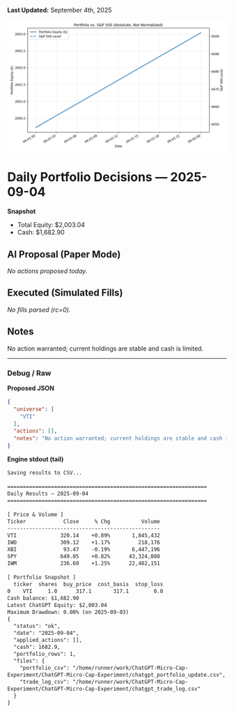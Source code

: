 **Last Updated:** September 4th, 2025

![Latest Performance Results](Results.png)

# Daily Portfolio Decisions — 2025-09-04

**Snapshot**
- Total Equity: $2,003.04
- Cash: $1,682.90

## AI Proposal (Paper Mode)
_No actions proposed today._

## Executed (Simulated Fills)
_No fills parsed (rc=0)._

## Notes
No action warranted; current holdings are stable and cash is limited.

---
### Debug / Raw
**Proposed JSON**
```json
{
  "universe": [
    "VTI"
  ],
  "actions": [],
  "notes": "No action warranted; current holdings are stable and cash is limited."
}
```

**Engine stdout (tail)**
```
Saving results to CSV...

================================================================
Daily Results — 2025-09-04
================================================================

[ Price & Volume ]
Ticker            Close     % Chg          Volume
-------------------------------------------------
VTI              320.14    +0.89%       1,845,432
IWO              309.12    +1.17%         218,176
XBI               93.47    -0.19%       6,447,196
SPY              649.05    +0.82%      43,324,080
IWM              236.60    +1.25%      22,402,151

[ Portfolio Snapshot ]
  ticker  shares  buy_price  cost_basis  stop_loss
0    VTI     1.0      317.1       317.1        0.0
Cash balance: $1,682.90
Latest ChatGPT Equity: $2,003.04
Maximum Drawdown: 0.00% (on 2025-09-03)
{
  "status": "ok",
  "date": "2025-09-04",
  "applied_actions": [],
  "cash": 1682.9,
  "portfolio_rows": 1,
  "files": {
    "portfolio_csv": "/home/runner/work/ChatGPT-Micro-Cap-Experiment/ChatGPT-Micro-Cap-Experiment/chatgpt_portfolio_update.csv",
    "trade_log_csv": "/home/runner/work/ChatGPT-Micro-Cap-Experiment/ChatGPT-Micro-Cap-Experiment/chatgpt_trade_log.csv"
  }
}

```